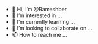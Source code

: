 - 👋 Hi, I’m @Rameshber
- 👀 I’m interested in ...
- 🌱 I’m currently learning ...
- 💞️ I’m looking to collaborate on ...
- 📫 How to reach me ...

<!---
Rameshber/Rameshber is a ✨ special ✨ repository because its `README.md` (this file) appears on your GitHub profile.
You can click the Preview link to take a look at your changes.
--->
